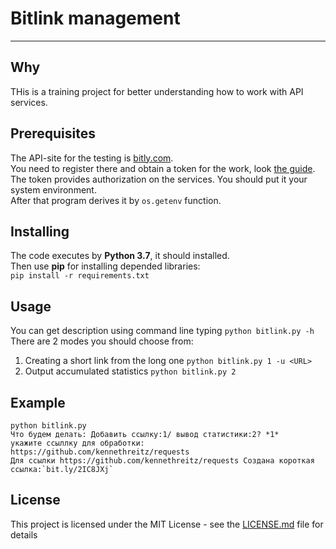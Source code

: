 # Bitlink management
***
## Why
THis is a training project for better understanding how to work with API services.
## Prerequisites  
The API-site for the testing is [bitly.com](https://bitly.com).  
You need to register there and obtain a token for the work, look [the guide](https://dev.bitly.com/get_started.html).  
The token provides authorization on the services. You should put it your system environment.  
After that program derives it by `os.getenv` function.  

## Installing
The code executes by __Python 3.7__, it should installed.   
Then use __pip__ for installing depended libraries:  
`pip install -r requirements.txt`

## Usage
You can get description using command line typing `python bitlink.py -h`  
There are 2 modes you should choose from:
1. Creating a short link from the long one `python bitlink.py 1 -u <URL>`
2. Output accumulated statistics  `python bitlink.py 2`

## Example
    python bitlink.py  
    Что будем делать: Добавить ссылку:1/ вывод статистики:2? *1*  
    укажите ссыллку для обработки: https://github.com/kennethreitz/requests  
    Для ссылки https://github.com/kennethreitz/requests Создана короткая ссылка:`bit.ly/2IC8JXj`  

## License
This project is licensed under the MIT License - see the [LICENSE.md](https://github.com/psergal/bitly/blob/master/license.md) file for details  
